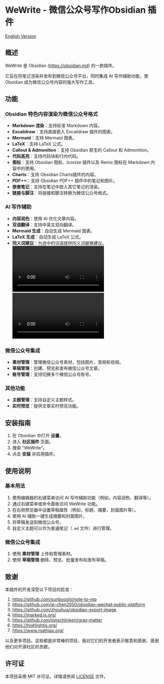 # WeWrite - 微信公众号写作Obsidian 插件

[English Version](README_en.md)

## 概述

WeWrite 是 Obsidian (https://obsidian.md) 的一款插件。

它旨在将笔记渲染并发布到微信公众号平台，同时集成 AI 写作辅助功能，使 Obsidian 成为微信公众号内容的强大写作工具。

## 功能

### Obsidian 特色内容渲染为微信公众号格式
- **Markdown 渲染**：支持标准 Markdown 内容。
- **Excalidraw**：支持直接嵌入 Excalidraw 插件的图表。
- **Mermaid**：支持 Mermaid 图表。
- **LaTeX**：支持 LaTeX 公式。
- **Callout & Admonition**：支持 Obsidian 原生的 Callout 和 Admonition。
- **代码高亮**：支持代码块和行内代码。
- **图标**：支持 Obsidian 图标、Iconize 插件以及 Remix 图标在 Markdown 内容中的使用。
- **Charts**：支持 Obsidian Charts插件的内容。
- **PDF++**：支持 Obsidian PDF++ 插件中的笔记和图片。
- **嵌套笔记**：支持在笔记中嵌入其它笔记的渲染。
- **链接与脚注**：将链接和脚注转换为微信公众号格式。

### AI 写作辅助
- **内容润色**：使用 AI 优化文章内容。
- **双语翻译**：支持中英文双向翻译。
- **Mermaid 生成**：自动生成 Mermaid 图表。
- **LaTeX 生成**：自动生成 LaTeX 公式。
- **同义词建议**：为选中的词语提供同义词替换建议。
![AI writing](ai-aided-writing.mp4)
<video controls src="ai-aided-writing.mp4" title="Title"></video>

### 微信公众号集成
- **素材管理**：管理微信公众号素材，包括图片、音频和视频。
- **草稿管理**：创建、预览和发布微信公众号文章。
- **账号管理**：支持切换多个微信公众号账号。

### 其他功能
- **主题管理**：支持自定义主题样式。
- **实时预览**：提供文章实时预览功能。

## 安装指南

1. 在 Obsidian 中打开 **设置**。
2. 进入 **社区插件** 页面。
3. 搜索 "WeWrite"。
4. 点击 **安装** 并启用插件。

## 使用说明

### 基本用法
1. 使用编辑器的右键菜单访问 AI 写作辅助功能（例如，内容润色、翻译等）。
2. 通过右键菜单或命令面板访问 WeWrite 功能。
3. 在右侧预览器中设置草稿属性（例如，标题、摘要、封面图片等）。
4. 使用 AI 辅助一键生成摘要和封面图片。
5. 将草稿发送到微信公众号。
6. 自定义主题可以作为普通笔记（`.md` 文件）进行管理。

### 微信公众号集成
1. 使用 **素材管理** 上传和管理素材。
2. 使用 **草稿管理** 删除、预览、批量发布和发布草稿。

## 致谢

本插件的开发深受以下项目的启发：
1. https://github.com/sunbooshi/note-to-mp
2. https://github.com/ai-chen2050/obsidian-wechat-public-platform
3. https://github.com/zhouhua/obsidian-export-image
4. https://marked.js.org/
5. https://github.com/jonschlinkert/gray-matter
6. https://highlightjs.org/
7. https://www.mathjax.org/

以及更多项目。这些都是非常棒的项目，我对它们的开发者表示敬意和感谢，感谢他们对开源社区的贡献。

## 许可证

本项目采用 MIT 许可证。详情请参阅 [LICENSE](LICENSE) 文件。


